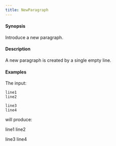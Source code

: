 ```yaml
---
title: NewParagraph
---
```


#### Synopsis

Introduce a new paragraph.

#### Description

A new paragraph is created by a single empty line.

#### Examples

The input:
```
line1
line2

line3
line4
```

will produce:

line1
line2

line3
line4


